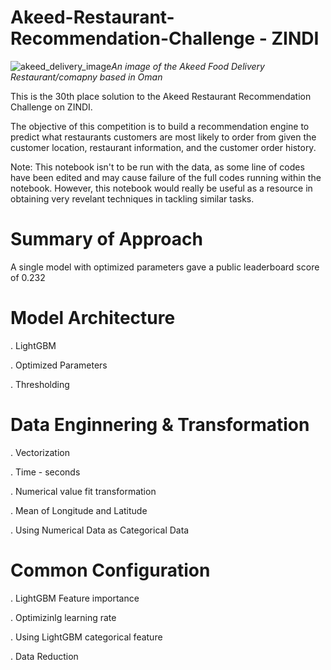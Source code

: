 # Akeed-Restaurant-Recommendation-Challenge - ZINDI

![akeed_delivery_image](https://user-images.githubusercontent.com/32022955/165751437-abe0168e-9fe0-49f1-a8f9-a09d08e02313.png)*An image of the Akeed Food Delivery Restaurant/comapny based in Oman*


This is the 30th place solution to the Akeed Restaurant Recommendation Challenge on ZINDI. 

The objective of this competition is to build a recommendation engine to predict what restaurants customers are most likely to order from given the customer location, restaurant information, and the customer order history.

Note: This notebook isn't to be run with the data, as some line of codes have been edited and may cause failure of the full codes running within the notebook. However, this notebook would really be useful as a resource in obtaining very revelant techniques in tackling similar tasks. 


# Summary of Approach
A single model with optimized parameters gave a public leaderboard score of 0.232


# Model Architecture

. LightGBM

. Optimized Parameters

. Thresholding


# Data Enginnering & Transformation

. Vectorization

. Time - seconds

. Numerical value fit transformation

. Mean of Longitude and Latitude

. Using Numerical Data as Categorical Data


# Common Configuration

. LightGBM Feature importance 

. Optimizinlg learning rate

. Using LightGBM categorical feature

. Data Reduction

